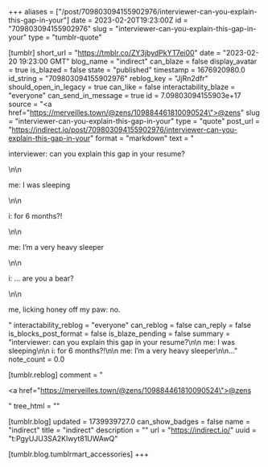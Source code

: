 +++
aliases = ["/post/709803094155902976/interviewer-can-you-explain-this-gap-in-your"]
date = 2023-02-20T19:23:00Z
id = "709803094155902976"
slug = "interviewer-can-you-explain-this-gap-in-your"
type = "tumblr-quote"

[tumblr]
short_url = "https://tmblr.co/ZY3jbydPkYT7ei00"
date = "2023-02-20 19:23:00 GMT"
blog_name = "indirect"
can_blaze = false
display_avatar = true
is_blazed = false
state = "published"
timestamp = 1676920980.0
id_string = "709803094155902976"
reblog_key = "JjRn2dfr"
should_open_in_legacy = true
can_like = false
interactability_blaze = "everyone"
can_send_in_message = true
id = 7.09803094155903e+17
source = "<a href=\"https://merveilles.town/@zens/109884461810090524\">@zens</a>"
slug = "interviewer-can-you-explain-this-gap-in-your"
type = "quote"
post_url = "https://indirect.io/post/709803094155902976/interviewer-can-you-explain-this-gap-in-your"
format = "markdown"
text = "<p>interviewer: can you explain this gap in your resume?</p>\n\n<p>me: I was sleeping</p>\n\n<p>i: for 6 months?!</p>\n\n<p>me: I’m a very heavy sleeper</p>\n\n<p>i: … are you a bear?</p>\n\n<p>me, licking honey off my paw: no.</p>"
interactability_reblog = "everyone"
can_reblog = false
can_reply = false
is_blocks_post_format = false
is_blaze_pending = false
summary = "interviewer: can you explain this gap in your resume?\n\n me: I was sleeping\n\n i: for 6 months?!\n\n me: I’m a very heavy sleeper\n\n..."
note_count = 0.0

[tumblr.reblog]
comment = "<p><a href=\"https://merveilles.town/@zens/109884461810090524\">@zens</a></p>"
tree_html = ""

[tumblr.blog]
updated = 1739939727.0
can_show_badges = false
name = "indirect"
title = "indirect"
description = ""
url = "https://indirect.io/"
uuid = "t:PgyUJU3SA2Klwyt81UWAwQ"

[tumblr.blog.tumblrmart_accessories]
+++
